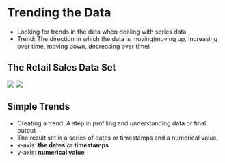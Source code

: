 # Trending the Data
* Looking for trends in the data when dealing with series data
* Trend: The direction in which the data is moving(moving up, increasing over time, moving down, decreasing over time)

## The Retail Sales Data Set
<img src="이미지 URL">
<img src="이미지 URL" width="가로 사이즈" height="세로 사이즈">

## Simple Trends
* Creating a trend: A step in profiling and understanding data or final output
* The result set is a series of dates or timestamps and a numerical value.
* x-axis: **the dates** or **timestamps**
* y-axis: **numerical value** 
